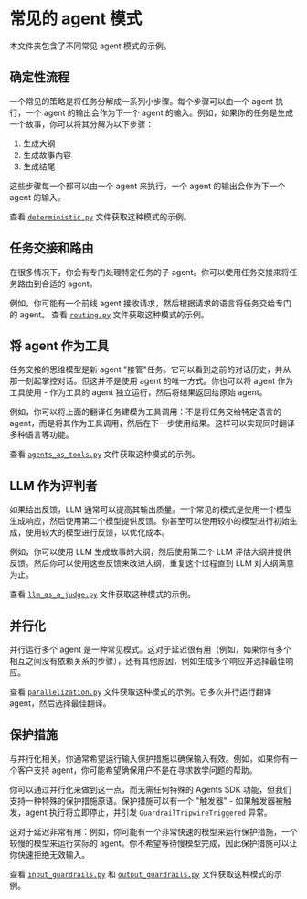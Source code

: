 # 常见的 agent 模式

本文件夹包含了不同常见 agent 模式的示例。

## 确定性流程

一个常见的策略是将任务分解成一系列小步骤。每个步骤可以由一个 agent 执行，一个 agent 的输出会作为下一个 agent 的输入。例如，如果你的任务是生成一个故事，你可以将其分解为以下步骤：

1. 生成大纲
2. 生成故事内容
3. 生成结尾

这些步骤每一个都可以由一个 agent 来执行。一个 agent 的输出会作为下一个 agent 的输入。

查看 [`deterministic.py`](./deterministic.py) 文件获取这种模式的示例。

## 任务交接和路由

在很多情况下，你会有专门处理特定任务的子 agent。你可以使用任务交接来将任务路由到合适的 agent。

例如，你可能有一个前线 agent 接收请求，然后根据请求的语言将任务交给专门的 agent。
查看 [`routing.py`](./routing.py) 文件获取这种模式的示例。

## 将 agent 作为工具

任务交接的思维模型是新 agent "接管"任务。它可以看到之前的对话历史，并从那一刻起掌控对话。但这并不是使用 agent 的唯一方式。你也可以将 agent 作为工具使用 - 作为工具的 agent 独立运行，然后将结果返回给原始 agent。

例如，你可以将上面的翻译任务建模为工具调用：不是将任务交给特定语言的 agent，而是将其作为工具调用，然后在下一步使用结果。这样可以实现同时翻译多种语言等功能。

查看 [`agents_as_tools.py`](./agents_as_tools.py) 文件获取这种模式的示例。

## LLM 作为评判者

如果给出反馈，LLM 通常可以提高其输出质量。一个常见的模式是使用一个模型生成响应，然后使用第二个模型提供反馈。你甚至可以使用较小的模型进行初始生成，使用较大的模型进行反馈，以优化成本。

例如，你可以使用 LLM 生成故事的大纲，然后使用第二个 LLM 评估大纲并提供反馈。然后你可以使用这些反馈来改进大纲，重复这个过程直到 LLM 对大纲满意为止。

查看 [`llm_as_a_judge.py`](./llm_as_a_judge.py) 文件获取这种模式的示例。

## 并行化

并行运行多个 agent 是一种常见模式。这对于延迟很有用（例如，如果你有多个相互之间没有依赖关系的步骤），还有其他原因，例如生成多个响应并选择最佳响应。

查看 [`parallelization.py`](./parallelization.py) 文件获取这种模式的示例。它多次并行运行翻译 agent，然后选择最佳翻译。

## 保护措施

与并行化相关，你通常希望运行输入保护措施以确保输入有效。例如，如果你有一个客户支持 agent，你可能希望确保用户不是在寻求数学问题的帮助。

你可以通过并行化来做到这一点，而无需任何特殊的 Agents SDK 功能，但我们支持一种特殊的保护措施原语。保护措施可以有一个 "触发器" - 如果触发器被触发，agent 执行将立即停止，并引发 `GuardrailTripwireTriggered` 异常。

这对于延迟非常有用：例如，你可能有一个非常快速的模型来运行保护措施，一个较慢的模型来运行实际的 agent。你不希望等待慢模型完成，因此保护措施可以让你快速拒绝无效输入。

查看 [`input_guardrails.py`](./input_guardrails.py) 和 [`output_guardrails.py`](./output_guardrails.py) 文件获取这种模式的示例。
